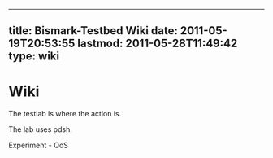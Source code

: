 
---
title: Bismark-Testbed Wiki
date: 2011-05-19T20:53:55
lastmod: 2011-05-28T11:49:42
type: wiki
---
Wiki
====

The <link>testlab</link> is where the action is.

The lab uses <link>pdsh</link>.

<link>Experiment - QoS</link>
